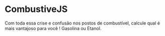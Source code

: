 # CombustiveJS
Com toda essa crise e confusão nos postos de combustível, calcule qual é mais vantajoso para você ! Gasolina ou Etanol. 
